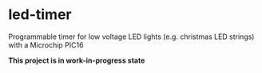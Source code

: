 # led-timer
Programmable timer for low voltage LED lights (e.g. christmas LED strings) with a Microchip PIC16

**This project is in work-in-progress state**
